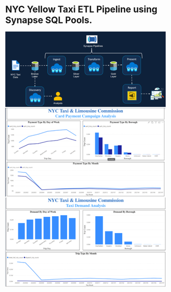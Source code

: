 # NYC Yellow Taxi ETL Pipeline using Synapse SQL Pools.
![alt text](./syn-arch.png)
![alt text](./analy-1.png)
![alt text](./analy-2.png)

